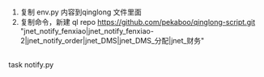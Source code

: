 ## 
1. 复制 env.py 内容到qinglong 文件里面
2. 复制命令，新建
ql repo https://github.com/pekaboo/qinglong-script.git "jnet_notify_fenxiao|jnet_notify_fenxiao-2|jnet_notify_order|jnet_DMS|jnet_DMS_分配|jnet_财务"


## 
task notify.py